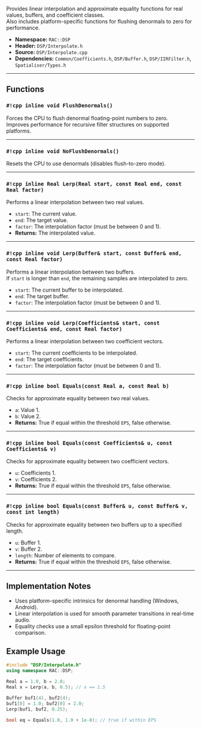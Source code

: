 Provides linear interpolation and approximate equality functions for real values, buffers, and coefficient classes.  
Also includes platform-specific functions for flushing denormals to zero for performance.

- **Namespace:** `RAC::DSP`
- **Header:** `DSP/Interpolate.h`
- **Source:** `DSP/Interpolate.cpp`
- **Dependencies:** `Common/Coefficients.h`, `DSP/Buffer.h`, `DSP/IIRFilter.h`, `Spatialiser/Types.h`

---

## Functions

### `#!cpp inline void FlushDenormals()`
Forces the CPU to flush denormal floating-point numbers to zero.  
Improves performance for recursive filter structures on supported platforms.

---

### `#!cpp inline void NoFlushDenormals()`
Resets the CPU to use denormals (disables flush-to-zero mode).

---

### `#!cpp inline Real Lerp(Real start, const Real end, const Real factor)`
Performs a linear interpolation between two real values.
- `start`: The current value.
- `end`: The target value.
- `factor`: The interpolation factor (must be between 0 and 1).
- **Returns:** The interpolated value.

---

### `#!cpp inline void Lerp(Buffer& start, const Buffer& end, const Real factor)`
Performs a linear interpolation between two buffers.  
If `start` is longer than `end`, the remaining samples are interpolated to zero.
- `start`: The current buffer to be interpolated.
- `end`: The target buffer.
- `factor`: The interpolation factor (must be between 0 and 1).

---

### `#!cpp inline void Lerp(Coefficients& start, const Coefficients& end, const Real factor)`
Performs a linear interpolation between two coefficient vectors.
- `start`: The current coefficients to be interpolated.
- `end`: The target coefficients.
- `factor`: The interpolation factor (must be between 0 and 1).

---

### `#!cpp inline bool Equals(const Real a, const Real b)`
Checks for approximate equality between two real values.
- `a`: Value 1.
- `b`: Value 2.
- **Returns:** True if equal within the threshold `EPS`, false otherwise.

---

### `#!cpp inline bool Equals(const Coefficients& u, const Coefficients& v)`
Checks for approximate equality between two coefficient vectors.
- `u`: Coefficients 1.
- `v`: Coefficients 2.
- **Returns:** True if equal within the threshold `EPS`, false otherwise.

---

### `#!cpp inline bool Equals(const Buffer& u, const Buffer& v, const int length)`
Checks for approximate equality between two buffers up to a specified length.
- `u`: Buffer 1.
- `v`: Buffer 2.
- `length`: Number of elements to compare.
- **Returns:** True if equal within the threshold `EPS`, false otherwise.

---

## Implementation Notes

- Uses platform-specific intrinsics for denormal handling (Windows, Android).
- Linear interpolation is used for smooth parameter transitions in real-time audio.
- Equality checks use a small epsilon threshold for floating-point comparison.

## Example Usage

```cpp
#include "DSP/Interpolate.h"
using namespace RAC::DSP;

Real a = 1.0, b = 2.0;
Real x = Lerp(a, b, 0.5); // x == 1.5

Buffer buf1(4), buf2(4);
buf1[0] = 1.0; buf2[0] = 2.0;
Lerp(buf1, buf2, 0.25);

bool eq = Equals(1.0, 1.0 + 1e-8); // true if within EPS
```

